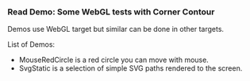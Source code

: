 ### Read Demo: Some WebGL tests with Corner Contour

Demos use WebGL target but similar can be done in other targets. 

List of Demos:

- MouseRedCircle is a red circle you can move with mouse.
- SvgStatic is a selection of simple SVG paths rendered to the screen. 
